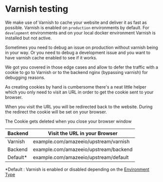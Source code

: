 # Varnish testing

We make use of Varnish to cache your website and deliver it as fast as possible.
Varnish is enabled on `production` environments by default. For `development` environments and on
your local docker environment Varnish is installed but not active.

Sometimes you need to debug an issue on production without varnish being in your way.
Or you need to debug a development issue and you want to have varnish cache enabled to see if it works.

We got you covered in those edge cases and allow to defer the traffic with a cookie
to go to Varnish or to the backend nginx (bypassing varnish) for debugging reasons.

As creating cookies by hand is cumbersome there's a neat little helper which you
only need to visit an URL in order to get the cookie sent to your browser.

When you visit the URL you will be redirected back to the website. During the
redirect the cookie will be set on your browser.

The Cookie gets deleted when you close your browser window

| Backend  | Visit the URL in your Browser         |
|----------|---------------------------------------|
| Varnish  | example.com/amazeeio/upstream/varnish |
| Backend  | example.com/amazeeio/upstream/backend |
| Default* | example.com/amazeeio/upstream/default |


*Default : Varnish is enabled or disabled depending on the [Environment Type](environment_type.md)
